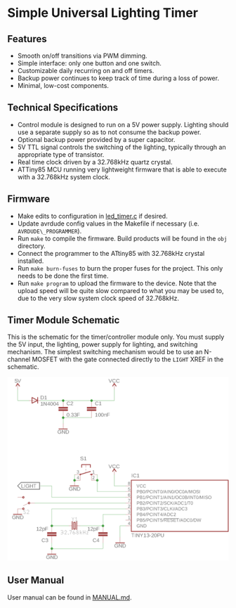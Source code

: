 # Simple Universal Lighting Timer

## Features
- Smooth on/off transitions via PWM dimming.
- Simple interface: only one button and one switch.
- Customizable daily recurring on and off timers.
- Backup power continues to keep track of time during a loss of power.
- Minimal, low-cost components.

## Technical Specifications
- Control module is designed to run on a 5V power supply. Lighting should use a separate supply so as to not consume the backup power.
- Optional backup power provided by a super capacitor.
- 5V TTL signal controls the switching of the lighting, typically through an appropriate type of transistor.
- Real time clock driven by a 32.768kHz quartz crystal.
- ATTiny85 MCU running very lightweight firmware that is able to execute with a 32.768kHz system clock.

## Firmware
- Make edits to configuration in [led\_timer.c](led_timer.c) if desired.
- Update avrdude config values in the Makefile if necessary (i.e. `AVRDUDE\_PROGRAMMER`).
- Run `make` to compile the firmware. Build products will be found in the `obj` directory.
- Connect the programmer to the ATtiny85 with 32.768kHz crystal installed.
- Run `make burn-fuses` to burn the proper fuses for the project. This only needs to be done the first time.
- Run `make program` to upload the firmware to the device. Note that the upload speed will be quite slow 
  compared to what you may be used to, due to the very slow system clock speed of 32.768kHz.

## Timer Module Schematic

This is the schematic for the timer/controller module only. You must supply the 5V input, the lighting, power supply for lighting, and switching mechanism.
The simplest switching mechanism would be to use an N-channel MOSFET with the gate connected directly to the `LIGHT` XREF in the schematic.

![schematic](simple_universal_lighting_timer.png)

## User Manual
User manual can be found in [MANUAL.md](MANUAL.md).
